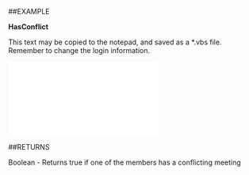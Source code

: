 

##EXAMPLE

**HasConflict**

This text may be copied to the notepad, and saved as a *.vbs file. Remember to change the login information.

![](../../Examples/vbs/SOAppointment.HasConflict.txt)




##RETURNS

Boolean - Returns true if one of the members has a conflicting meeting



